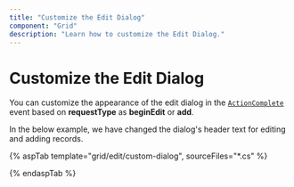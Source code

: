 ```yaml
---
title: "Customize the Edit Dialog"
component: "Grid"
description: "Learn how to customize the Edit Dialog."
---
```


# Customize the Edit Dialog

You can customize the appearance of the edit dialog in the [`ActionComplete`](https://help.syncfusion.com/cr/cref_files/aspnetcore-js2/aspnetcore/Syncfusion.EJ2~Syncfusion.EJ2.Grids.GridBuilder~ActionComplete.html) event based on **requestType** as **beginEdit** or **add**.

In the below example, we have changed the dialog's header text for editing and adding records.

{% aspTab template="grid/edit/custom-dialog", sourceFiles="*.cs" %}

{% endaspTab %}
